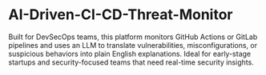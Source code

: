 # AI-Driven-CI-CD-Threat-Monitor
Built for DevSecOps teams, this platform monitors GitHub Actions or GitLab pipelines and uses an LLM to translate vulnerabilities, misconfigurations, or suspicious behaviors into plain English explanations. Ideal for early-stage startups and security-focused teams that need real-time security insights.
